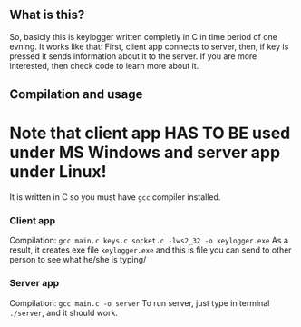 ## What is this?

So, basicly this is keylogger written completly in C in time period of one evning.
It works like that:
First, client app connects to server, then, if key is pressed it sends information about it to the server.
If you are more interested, then check code to learn more about it.

## Compilation and usage
# Note that client app HAS TO BE used under MS Windows and server app under Linux!

It is written in C so you must have ```gcc``` compiler installed.

### Client app
Compilation: ```gcc main.c keys.c socket.c -lws2_32 -o keylogger.exe```
As a result, it creates exe file ```keylogger.exe``` and this is file you can send to other person to see what he/she is typing/

### Server app
Compilation: ```gcc main.c -o server```
To run server, just type in terminal ```./server```, and it should work.
